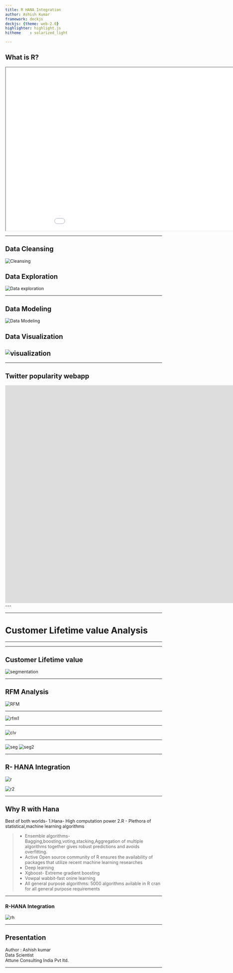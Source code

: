 ```yaml
---
title: R HANA Integration
author: Ashish Kumar
framework: deckjs
deckjs: {theme: web-2.0}
highlighter: highlight.js
hitheme    : solarized_light

---
```

## What is R?
<iframe width="1000" height="525" src="//www.youtube.com/embed/TR2bHSJ_eck"allowfullscreen></iframe>

---
## Data Cleansing
![Cleansing](http://www.polyglotprogramminginc.com/wp-content/uploads/2014/05/Data_Cleansing_Cycle_350px.jpg)
## Data Exploration
![Data exploration](http://3.bp.blogspot.com/-UdFMnZJ6NL0/T2j2qIDUqeI/AAAAAAAADi4/9vIWJKtgv-o/s400/journal.pbio.1000472.g001.png)

---
## Data Modeling
![Data Modeling](http://dame.dsf.unina.it/images/bp.png)
## Data Visualization
![visualization](http://www.opencb.org/sites/opencb.org/files/bigdata_viz.jpg)
---



---
## Twitter popularity webapp
<iframe src="https://ashishiimc.shinyapps.io/Twitter-popularity/" style="border: none; width:5000px; height:700px"></iframe>
---

---
# Customer Lifetime value Analysis
---

---
## Customer Lifetime value
![segmentation](http://www.bigcloudanalytics.com/img/CLV.png)

---
## RFM Analysis

![RFM](https://www.sociomantic.com/wp-content/uploads/2013/12/Customer_Lifetime_Value-680x425.png)

---
![rfm1](http://www.dataapple.net/wp-content/uploads/2013/12/percentage_curves.png)

---
![clv](http://www.dataapple.net/wp-content/uploads/2013/12/clv_tree.jpg)

---
![seg](http://t2.ftcdn.net/jpg/00/37/75/67/400_F_37756769_DbGBn3kRAh8clxJO1MsQqZ4xhhkqIyuL.jpg)
![seg2](http://canvass.in/wp-content/uploads/2012/12/clustering.png)

---
## R- HANA Integration
![r](http://biochip.rvc.ac.uk/Images/logo_r.gif)

![r2](http://rahulurs.com/sap/wp-content/uploads/2013/12/hana.jpg)

---

## Why R with Hana

Best of both worlds- 
1.Hana- High computation power
2.R - Plethora of statistical,machine learning algorithms

> - Ensemble algorithms-Bagging,boosting,voting,stacking,Aggregation of multiple algorithms together gives robust predictions and avoids overfitting.
> - Active Open source community of R ensures the availability of packages that utilize recent machine learning researches  
> - Deep learning
> - Xgboost- Extreme gradient boosting
> - Vowpal wabbit-fast onine learning
> - All general purpose algorithms: 5000 algorithms avilable in R cran for all general purpose requirements

---

### R-HANA Integration
![rh](http://blog.five1.de/wp-content/uploads/2012/07/Architektur-R-Integration-SAP-HANA.jpg)

---
## Presentation 


Author : Ashish kumar <br/>
        Data Scientist <br/>
        Attune Consulting India Pvt ltd.

---

